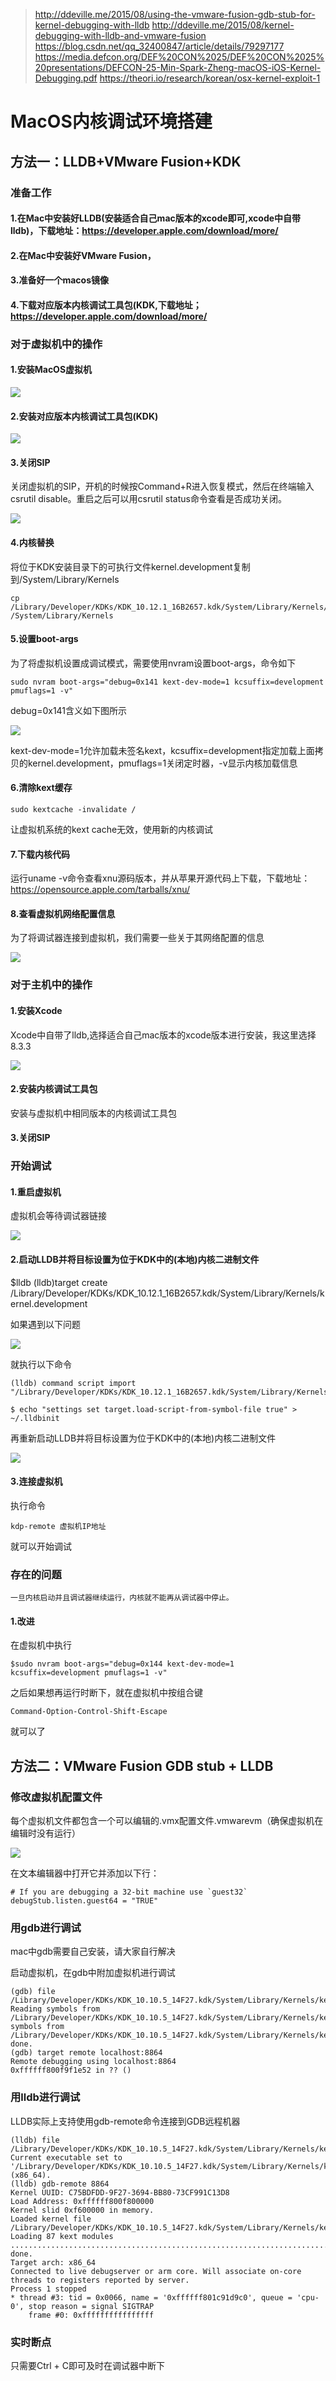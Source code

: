> http://ddeville.me/2015/08/using-the-vmware-fusion-gdb-stub-for-kernel-debugging-with-lldb
> http://ddeville.me/2015/08/kernel-debugging-with-lldb-and-vmware-fusion
> https://blog.csdn.net/qq_32400847/article/details/79297177
> https://media.defcon.org/DEF%20CON%2025/DEF%20CON%2025%20presentations/DEFCON-25-Min-Spark-Zheng-macOS-iOS-Kernel-Debugging.pdf
> https://theori.io/research/korean/osx-kernel-exploit-1

# MacOS内核调试环境搭建
## 方法一：LLDB+VMware Fusion+KDK
### 准备工作
#### 1.在Mac中安装好LLDB(安装适合自己mac版本的xcode即可,xcode中自带lldb)，下载地址：https://developer.apple.com/download/more/

#### 2.在Mac中安装好VMware Fusion，

#### 3.准备好一个macos镜像

#### 4.下载对应版本内核调试工具包(KDK,下载地址；https://developer.apple.com/download/more/

### 对于虚拟机中的操作

#### 1.安装MacOS虚拟机

![](./Images/1.1.png)

#### 2.安装对应版本内核调试工具包(KDK)

![](./Images/1.2.png)

#### 3.关闭SIP

关闭虚拟机的SIP，开机的时候按Command+R进入恢复模式，然后在终端输入csrutil disable。重启之后可以用csrutil status命令查看是否成功关闭。 

![](./Images/1.3.png)

#### 4.内核替换

将位于KDK安装目录下的可执行文件kernel.development复制到/System/Library/Kernels

    cp /Library/Developer/KDKs/KDK_10.12.1_16B2657.kdk/System/Library/Kernels/kernel.development /System/Library/Kernels

#### 5.设置boot-args

为了将虚拟机设置成调试模式，需要使用nvram设置boot-args，命令如下

	sudo nvram boot-args="debug=0x141 kext-dev-mode=1 kcsuffix=development pmuflags=1 -v"

debug=0x141含义如下图所示

![](./Images/1.4.png)

kext-dev-mode=1允许加载未签名kext，kcsuffix=development指定加载上面拷贝的kernel.development，pmuflags=1关闭定时器，-v显示内核加载信息

#### 6.清除kext缓存

	sudo kextcache -invalidate /

让虚拟机系统的kext cache无效，使用新的内核调试

#### 7.下载内核代码

运行uname -v命令查看xnu源码版本，并从苹果开源代码上下载，下载地址：https://opensource.apple.com/tarballs/xnu/

#### 8.查看虚拟机网络配置信息

为了将调试器连接到虚拟机，我们需要一些关于其网络配置的信息

![](./Images/1.5.png)

### 对于主机中的操作

#### 1.安装Xcode

Xcode中自带了lldb,选择适合自己mac版本的xcode版本进行安装，我这里选择8.3.3

![](./Images/1.6.png)

#### 2.安装内核调试工具包

安装与虚拟机中相同版本的内核调试工具包

#### 3.关闭SIP

### 开始调试

#### 1.重启虚拟机

虚拟机会等待调试器链接

![](./Images/1.7.png)

#### 2.启动LLDB并将目标设置为位于KDK中的(本地)内核二进制文件

$lldb
(lldb)target create /Library/Developer/KDKs/KDK_10.12.1_16B2657.kdk/System/Library/Kernels/kernel.development

如果遇到以下问题

![](./Images/1.8.png)

就执行以下命令

	(lldb) command script import "/Library/Developer/KDKs/KDK_10.12.1_16B2657.kdk/System/Library/Kernels/kernel.dSYM/Contents/Resources/DWARF/../Python/kernel.py"
	
	$ echo "settings set target.load-script-from-symbol-file true" > ~/.lldbinit

再重新启动LLDB并将目标设置为位于KDK中的(本地)内核二进制文件

![](./Images/1.9.png)

#### 3.连接虚拟机

执行命令 

	kdp-remote 虚拟机IP地址

就可以开始调试

### 存在的问题

	一旦内核启动并且调试器继续运行，内核就不能再从调试器中停止。

#### 1.改进

在虚拟机中执行

	$sudo nvram boot-args="debug=0x144 kext-dev-mode=1 kcsuffix=development pmuflags=1 -v"

之后如果想再运行时断下，就在虚拟机中按组合键

	Command-Option-Control-Shift-Escape		

就可以了

## 方法二：VMware Fusion GDB stub + LLDB

### 修改虚拟机配置文件

每个虚拟机文件都包含一个可以编辑的.vmx配置文件.vmwarevm（确保虚拟机在编辑时没有运行）

![](./Images/1.10.png)

在文本编辑器中打开它并添加以下行：

	# If you are debugging a 32-bit machine use `guest32`
	debugStub.listen.guest64 = "TRUE"

### 用gdb进行调试

mac中gdb需要自己安装，请大家自行解决

启动虚拟机，在gdb中附加虚拟机进行调试

	(gdb) file /Library/Developer/KDKs/KDK_10.10.5_14F27.kdk/System/Library/Kernels/kernel.development
	Reading symbols from /Library/Developer/KDKs/KDK_10.10.5_14F27.kdk/System/Library/Kernels/kernel.development...Reading symbols from /Library/Developer/KDKs/KDK_10.10.5_14F27.kdk/System/Library/Kernels/kernel.development.dSYM/Contents/Resources/DWARF/kernel.development...
	done.
	(gdb) target remote localhost:8864
	Remote debugging using localhost:8864
	0xffffff800f9f1e52 in ?? ()

### 用lldb进行调试

LLDB实际上支持使用gdb-remote命令连接到GDB远程机器

	(lldb) file /Library/Developer/KDKs/KDK_10.10.5_14F27.kdk/System/Library/Kernels/kernel.development
	Current executable set to '/Library/Developer/KDKs/KDK_10.10.5_14F27.kdk/System/Library/Kernels/kernel.development' (x86_64).
	(lldb) gdb-remote 8864
	Kernel UUID: C75BDFDD-9F27-3694-BB80-73CF991C13D8
	Load Address: 0xffffff800f800000
	Kernel slid 0xf600000 in memory.
	Loaded kernel file /Library/Developer/KDKs/KDK_10.10.5_14F27.kdk/System/Library/Kernels/kernel.development
	Loading 87 kext modules ....................................................................................... done.
	Target arch: x86_64
	Connected to live debugserver or arm core. Will associate on-core threads to registers reported by server.
	Process 1 stopped
	* thread #3: tid = 0x0066, name = '0xffffff801c91d9c0', queue = 'cpu-0', stop reason = signal SIGTRAP
	    frame #0: 0xffffffffffffffff

### 实时断点

只需要Ctrl + C即可及时在调试器中断下

















